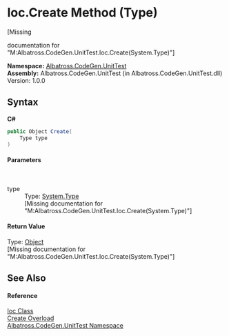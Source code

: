 # Ioc.Create Method (Type)
 

\[Missing <summary> documentation for "M:Albatross.CodeGen.UnitTest.Ioc.Create(System.Type)"\]

**Namespace:**&nbsp;<a href="c635ed64-0af7-fe2b-cfaf-82d8fce8d294">Albatross.CodeGen.UnitTest</a><br />**Assembly:**&nbsp;Albatross.CodeGen.UnitTest (in Albatross.CodeGen.UnitTest.dll) Version: 1.0.0

## Syntax

**C#**<br />
``` C#
public Object Create(
	Type type
)
```


#### Parameters
&nbsp;<dl><dt>type</dt><dd>Type: <a href="http://msdn2.microsoft.com/en-us/library/42892f65" target="_blank">System.Type</a><br />\[Missing <param name="type"/> documentation for "M:Albatross.CodeGen.UnitTest.Ioc.Create(System.Type)"\]</dd></dl>

#### Return Value
Type: <a href="http://msdn2.microsoft.com/en-us/library/e5kfa45b" target="_blank">Object</a><br />\[Missing <returns> documentation for "M:Albatross.CodeGen.UnitTest.Ioc.Create(System.Type)"\]

## See Also


#### Reference
<a href="25041822-0d1c-c6f5-db9b-7d500b33d37d">Ioc Class</a><br /><a href="4c89c316-30da-9f5d-1e13-ef7e804e66fe">Create Overload</a><br /><a href="c635ed64-0af7-fe2b-cfaf-82d8fce8d294">Albatross.CodeGen.UnitTest Namespace</a><br />